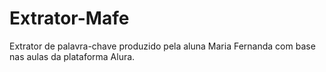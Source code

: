 # Extrator-Mafe
Extrator de palavra-chave produzido pela aluna Maria Fernanda com base nas aulas da plataforma Alura.
